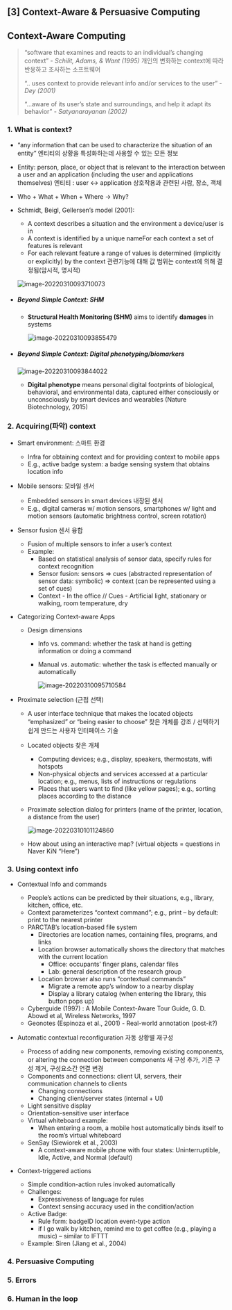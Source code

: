 ## [3] Context-Aware & Persuasive Computing

## Context-Aware Computing

> “software that examines and reacts to an individual’s changing context” - *Schilit, Adams, & Want (1995)*
> 개인의 변화하는 context에 따라 반응하고 조사하는 소프트웨어
>
> “.. uses context to provide relevant info and/or services to the user” - *Dey (2001)* 
>
> “…aware of its user’s state and surroundings, and help it adapt its behavior” - *Satyanarayanan (2002)*

### 1. What is context?

* “any information that can be used to characterize the situation of an entity” 
  엔티티의 상황을 특성화하는데 사용할 수 있는 모든 정보

* Entity: person, place, or object that is relevant to the interaction between a user and an application (including the user and applications themselves)
  엔티티 : user <-> application 상호작용과 관련된 사람, 장소, 객체

* Who + What + When + Where -> Why? 

* Schmidt, Beigl, Gellersen’s model (2001):

  * A context describes a situation and the environment a device/user is in
  * A context is identified by a unique nameFor each context a set of features is relevant
  * For each relevant feature a range of values is determined (implicitly or explicitly) by the context 관련기능에 대해 값 범위는 context에 의해 결정됨(암시적, 명시적)

  ![image-20220310093710073](md-images/image-20220310093710073.png)

* ##### Beyond Simple Context: SHM

  * **Structural Health Monitoring (SHM)** aims to identify **damages** in systems

    ![image-20220310093855479](md-images/image-20220310093855479.png)

* ##### Beyond Simple Context: Digital phenotyping/biomarkers 

  ![image-20220310093844022](md-images/image-20220310093844022.png)

  * **Digital phenotype** means personal digital footprints of biological, behavioral, and environmental data, captured either consciously or unconsciously by smart devices and wearables (Nature Biotechnology, 2015) 

    

### 2. Acquiring(파악) context 

* Smart environment: 스마트 환경
  * Infra for obtaining context and for providing context to mobile apps
  * E.g., active badge system: a badge sensing system that obtains location info
* Mobile sensors: 모바일 센서
  * Embedded sensors in smart devices 내장된 센서
  * E.g., digital cameras w/ motion sensors, smartphones w/ light and motion sensors (automatic brightness control, screen rotation)



* Sensor fusion 센서 융합
  * Fusion of multiple sensors to infer a user’s context
  * Example: 
    * Based on statistical analysis of sensor data, specify rules for context recognition
    * Sensor fusion: sensors => cues (abstracted representation of sensor data: symbolic) => context (can be represented using a set of cues)
    * Context - In the office // Cues - Artificial light, stationary or walking, room temperature, dry



* Categorizing Context-aware Apps

  * Design dimensions

    * Info vs. command: whether the task at hand is getting information or doing a command

    * Manual vs. automatic: whether the task is effected manually or automatically

      ![image-20220310095710584](md-images/image-20220310095710584.png)

* Proximate selection (근접 선택)

  * A user interface technique that makes the located objects “emphasized” or “being easier to choose” 찾은 개체를 강조 / 선택하기 쉽게 만드는 사용자 인터페이스 기술

  * Located objects 찾은 개체

    * Computing devices; 
      e.g., display, speakers, thermostats, wifi hotspots 
    * Non-physical objects and services accessed at a particular location; 
      e.g., menus, lists of instructions or regulations
    * Places that users want to find (like yellow pages); 
      e.g., sorting places according to the distance

  * Proximate selection dialog for printers (name of the printer, location, a distance from the user)

    ![image-20220310101124860](md-images/image-20220310101124860.png)

  * How about using an interactive map? (virtual objects = questions in Naver KiN “Here”)



### 3. Using context info

* Contextual Info and commands
  * People’s actions can be predicted by their situations, e.g., library, kitchen, office, etc.
  * Context parameterizes “context command”; e.g., print – by default: print to the nearest printer
  * PARCTAB’s location-based file system
    * Directories are location names, containing files, programs, and links 
    * Location browser automatically shows the directory that matches with the current location
      * Office: occupants’ finger plans, calendar files
      * Lab: general description of the research group
    * Location browser also runs “contextual commands”
      * Migrate a remote app’s window to a nearby display
      * Display a library catalog (when entering the library, this button pops up) 
  * Cyberguide (1997) : A Mobile Context-Aware Tour Guide, G. D. Abowd et al, Wireless Networks, 1997
  * Geonotes (Espinoza et al., 2001) - Real-world annotation (post-it?) 

* Automatic contextual reconfiguration 자동 상황별 재구성
  * Process of adding new components, removing existing components, or altering the connection between components 새 구성 추가, 기존 구성 제거, 구성요소간 연결 변경
  * Components and connections: client UI, servers, their communication channels to clients
    * Changing connections
    * Changing client/server states (internal + UI) 
  * Light sensitive display
  * Orientation-sensitive user interface
  * Virtual whiteboard example:
    * When entering a room, a mobile host automatically binds itself to the room’s virtual whiteboard
  * SenSay (Siewiorek et al., 2003)
    * A context-aware mobile phone with four states: Uninterruptible, Idle, Active, and Normal (default)
* Context-triggered actions
  * Simple condition-action rules invoked automatically 
  * Challenges:
    * Expressiveness of language for rules
    * Context sensing accuracy used in the condition/action 
  * Active Badge:
    * Rule form: badgeID location event-type action
    * if I go walk by kitchen, remind me to get coffee (e.g., playing a music) – similar to IFTTT 
  * Example: Siren (Jiang et al., 2004)



### 4. Persuasive Computing

### 5. Errors

### 6. Human in the loop

